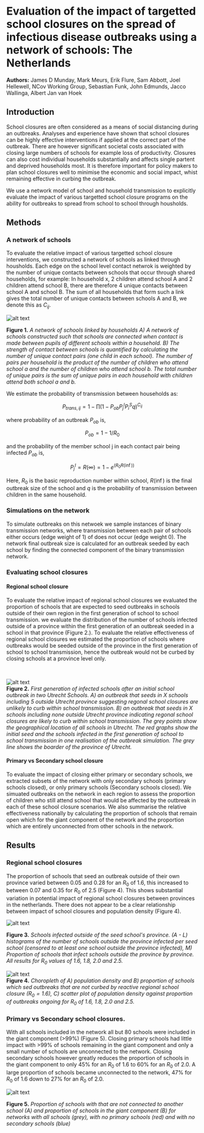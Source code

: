 
# Evaluation of the impact of targetted school closures on the spread of infectious disease outbreaks using a network of schools: The Netherlands

**Authors:** James D Munday, Mark Meurs, Erik Flure, Sam Abbott, Joel Hellewell, NCov Working Group, Sebastian Funk, John Edmunds, Jacco Wallinga, Albert Jan van Hoek


## Introduction

School closures are often considered as a means of social distancing during an outbreaks. Analyses and experience have shown that school closures can be highly effective interventions if applied at the correct part of the outbreak. There are however significant societal costs associated with closing large numbers of schools for example loss of productivity. Closures can also cost individual households substantially and affects single partent and deprived households most. It is therefore important for policy makers to plan school closures well to minimise the economic and social impact, whist remaining effective in curbing the outbreak.

We use a network model of school and household transmission to explicitly evaluate the impact of various targetted school closure programs on the ability for outbreaks to spread from school to school through housholds. 


## Methods

### A network of schools
To evaluate the relative impact of various targetted school closure interventions, we constructed a network of schools as linked through housholds. Each edge on the school level contact netwrok is weighted by the number of unique contacts between schools that occur through shared households, for example: In household x, 2 children attend school A and 2 children attend school B, there are therefore 4 unique contacts between school A and school B. The sum of all households that form such a link gives the total number of unique contacts between schools A and B, we denote this as $C_{ij}$. 

![alt text](Figures/NetworkSchematic.jpg "Title")
<br>

**Figure 1.** *A network of schools linked by households A) A network of schools constructed such that schools are connected when contact is made between pupils of different schools within a household. B) The strength of contact between schools is quantified by calculating the number of unique contact pairs (one child in each school). The number of pairs per household is the product of the number of children who attend school a and the number of children who attend school b. The total number of unique pairs is the sum of unique pairs in each household with children attend both school a and b.*

We estimate the probability of transmission between households as: 

$$ P_{trans, ij} = 1 - \prod(1-P_{ob}P^I_{j}P^S_{i}q)^{C_{ij}} $$

where probability of an outbreak $P_{ob}$ is, 

$$ P_{ob} = 1 - 1/R_{0} $$

and the probability of the member school j in each contact pair being infected $P_{ob}$ is, 

$$ P^I_{j} = R(\infty) = 1 - e^{(R_{0}R(\inf))} $$

Here, $R_{0}$ is the basic reproduction number within school, $R(\inf)$ is the final outbreak size of the school and $q$ is the probability of transmission between children in the same household.

### Simulations on the network

To simulate outbreaks on this netwoek we sample instances of binary transmission networks, where transmission between each pair of schools either occurs (edge weight of 1) of does not occur (edge weight 0). The network final outbreak size is calculated for an outbreak seeded by each school by finding the connected component of the binary transmission network. 

### Evaluating school closures 

#### Regional school closure

To evaluate the relative impact of regional school closures we evaluated the proportion of schools that are expected to seed outbreaks in schools outside of their own region in the first generation of school to school transmission. we evaluate the distribution of the number of schools infected outside of a province within the first generation of an outbreak seeded in a school in that province (Figure 2.). To evaluate the relative effectiveness of regional school closures we estimated the proportion of schools where outbreaks would be seeded outside of the province in the first generation of school to school transmission, hence the outbreak would not be curbed by closing schools at a province level only.

<br>

![alt text](Figures/ExampleSpillover.jpg "Title")
<br>
**Figure 2.** *First generation of infected schools after an initial school outbreak in two Utrecht Schools. A) an outbreak that seeds in X schools including 5 outside Utrecht province suggesting regonal school closures are unlikely to curb within school transmission. B) an outbreak that seeds in X schools including none outside Utrecht province indicating regonal school closures are likely to curb within school transmission. The grey points show the geographical location of all schools in Utrecht. The red graphs show the initial seed and the schools infected in the first generation of school to school transmission in one realisation of the outbreak simulation. The grey line shows the boarder of the province of Utrecht.* 


#### Primary vs Secondary school closure

To evaluate the impact of closing either primary or secondary schools, we extracted subsets of the network with only secondary schools (primary schools closed), or only primary schools (Secondary schools closed). We simuated outbreaks on the network in each region to assess the proportion of children who still attend school that would be affected by the outbreak in each of these school closure scenarios. We also summarise the relative effectiveness nationally by calculating the proportion of schools that remain open which for the giant component of the network and the proportion which are entirely unconnected from other schools in the network. 

## Results 
### Regional school closures

The proportion of schools that seed an outbreak outside of their own province varied between 0.05 and 0.28 for an $R_{0}$ of 1.6, this increased to between 0.07 and 0.35 for $R_{0}$ of 2.5 (Figure 4). This shows substantial variation in potential impact of regional school closures between provinces in the netherlands. There does not appear to be a clear relationship between impact of school closures and population density (Figure 4). 

![alt text](Figures/RegionalClosures.jpg "Title")
<br>

**Figure 3.** *Schools infected outside of the seed school's province. (A - L) histograms of the number of schools outside the province infected per seed school (censored to at least one school outside the province infected), M) Proportion of schools that infect schools outside the province by province. All results for $R_{0}$ values of 1.6, 1.8, 2.0 and 2.5.* 

![alt text](Figures/mapsongoing.jpg "Title")
<br>
**Figure 4.** *Choropleth of A) population density and B) proportion of schools which sed outbreaks that are not curbed by reactive regional school closure ($R_{0}=1.6)$, C) scatter plot of population density against proportion of outbreaks ongoing for $R_{0}$ of 1.6, 1.8, 2.0 and 2.5.* 

### Primary vs Secondary school closures.

With all schools included in the network all but 80 schools were included in the giant component (>99%) (Figure 5). Closing primary schools had little impact with >99% of schools remaining in the giant component and only a small number of schools are unconnected to the network. Closing secondary schools however greatly reduces the proportion of schools in the giant component to only 45% for an $R_{0}$ of 1.6 to 60% for an $R_{0}$ of 2.0. A large proportion of schools became unconnected to the network, 47% for $R_{0}$ of 1.6 down to 27% for an $R_{0}$ of 2.0.

![alt text](Figures/GiantComponent.jpg "Title") 
<br>

**Figure 5.** *Proportion of schools with that are not connected to another school (A) and proportion of schools in the giant component (B) for networks with all schools (grey), with no primary schools (red) and with no secondary schools (blue)*
